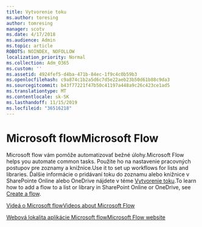 ```yaml
---
title: Vytvorenie toku
ms.author: toresing
author: tomresing
manager: scotv
ms.date: 4/17/2018
ms.audience: Admin
ms.topic: article
ROBOTS: NOINDEX, NOFOLLOW
localization_priority: Normal
ms.collection: Adm_O365
ms.custom: ''
ms.assetid: 4924fef5-d4ba-471b-84ec-1f9c4c0b59b3
ms.openlocfilehash: c9a874c1b2a5d6c7d5e22aeb23b50d61b88c9da3
ms.sourcegitcommit: b43f77221f47b50c41197a448a9c26c423ce1ad5
ms.translationtype: MT
ms.contentlocale: sk-SK
ms.lasthandoff: 11/15/2019
ms.locfileid: "36516218"
---
```

# <a name="microsoft-flow"></a><span data-ttu-id="32c52-102">Microsoft flow</span><span class="sxs-lookup"><span data-stu-id="32c52-102">Microsoft Flow</span></span>

<span data-ttu-id="32c52-103">Microsoft flow vám pomôže automatizovať bežné úlohy.</span><span class="sxs-lookup"><span data-stu-id="32c52-103">Microsoft Flow helps you automate common tasks.</span></span> <span data-ttu-id="32c52-104">Použite ho na nastavenie pracovných postupov pre zoznamy a knižnice.</span><span class="sxs-lookup"><span data-stu-id="32c52-104">Use it to set up workflows for lists and libraries.</span></span> <span data-ttu-id="32c52-105">Ďalšie informácie o pridávaní toku do zoznamu alebo knižnice v SharePointe Online alebo OneDrive nájdete v téme [Vytvorenie toku](https://go.microsoft.com/fwlink/?linkid=869408).</span><span class="sxs-lookup"><span data-stu-id="32c52-105">To learn how to add a flow to a list or library in SharePoint Online or OneDrive, see [Create a flow](https://go.microsoft.com/fwlink/?linkid=869408).</span></span>
  
[<span data-ttu-id="32c52-106">Videá o Microsoft flow</span><span class="sxs-lookup"><span data-stu-id="32c52-106">Videos about Microsoft Flow</span></span>](https://go.microsoft.com/fwlink/?linkid=864641)
  
[<span data-ttu-id="32c52-107">Webová lokalita aplikácie Microsoft flow</span><span class="sxs-lookup"><span data-stu-id="32c52-107">Microsoft Flow website</span></span>](https://go.microsoft.com/fwlink/?linkid=864642)
  

